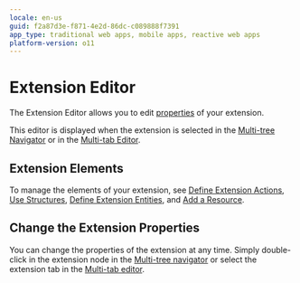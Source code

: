 ```yaml
---
locale: en-us
guid: f2a87d3e-f871-4e2d-86dc-c089888f7391
app_type: traditional web apps, mobile apps, reactive web apps
platform-version: o11
---
```


# Extension Editor

The Extension Editor allows you to edit [properties](<../element-property/extension.md>) of your extension.

This editor is displayed when the extension is selected in the [Multi-tree Navigator](<../multi-tree-navigator.md>) or in the [Multi-tab Editor](<../multi-tab-editors.md>).

## Extension Elements

To manage the elements of your extension, see [Define Extension Actions](<../../../extensibility-and-integration/integration-studio/managing-extensions/action-define.md>), [Use Structures](<../../../extensibility-and-integration/integration-studio/managing-extensions/structure-define.md>), [Define Extension Entities](<../../../extensibility-and-integration/integration-studio/managing-extensions/entity-define.md>), and [Add a Resource](<../../../extensibility-and-integration/integration-studio/managing-extensions/resource-define.md>).

## Change the Extension Properties

You can change the properties of the extension at any time. Simply double-click in the extension node in the [Multi-tree navigator](<../workspace.md>) or select the extension tab in the [Multi-tab editor](<../workspace.md>).
